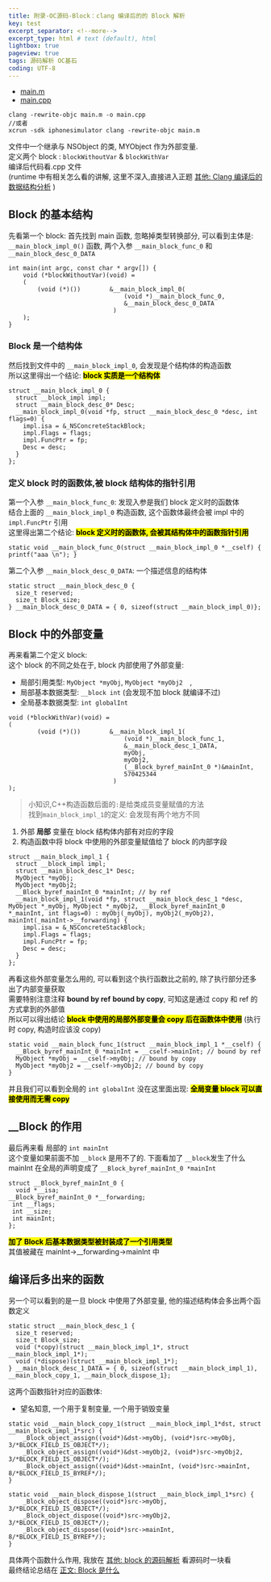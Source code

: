 ```yaml
---
title: 附录-OC源码-Block：clang 编译后的的 Block 解析  
key: test
excerpt_separator: <!--more-->
excerpt_type: html # text (default), html
lightbox: true
pageview: true
tags: 源码解析 OC基石
coding: UTF-8
--- 
```

  
* [main.m](/assets/images/源码解析/block/main.m)
* [main.cpp](/assets/images/源码解析/block/main.cpp)
  
```shell  
clang -rewrite-objc main.m -o main.cpp  
//或者  
xcrun -sdk iphonesimulator clang -rewrite-objc main.m  
```  

文件中一个继承与 NSObject 的类, MYObject 作为外部变量.  
定义两个 block : `blockWithoutVar` & `blockWithVar`  
编译后代码看.cpp 文件  
(runtime 中有相关怎么看的讲解, 这里不深入,直接进入正题 [其他: Clang 编译后的数据结构分析](https://mjxin.github.io/2020/07/03/OC基石-Block-附录-Clang解析.html) )  
  
## Block 的基本结构  

先看第一个 block: 首先找到 main 函数, 忽略掉类型转换部分, 可以看到主体是:  
`__main_block_impl_0()` 函数, 两个入参 `__main_block_func_0` 和 `__main_block_desc_0_DATA`  

```objc  
int main(int argc, const char * argv[]) {  
	void (*blockWithoutVar)(void) =   
	(  
		(void (*)()) 		&__main_block_impl_0(  
								(void *)__main_block_func_0,   
								&__main_block_desc_0_DATA  
							 )  
	);  
}  
```  
  
### Block 是一个结构体  
然后找到文件中的 `__main_block_impl_0`, 会发现是个结构体的构造函数  
所以这里得出一个结论:  **<mark>block 实质是一个结构体</mark>**   
```objc  
struct __main_block_impl_0 {  
  struct __block_impl impl;  
  struct __main_block_desc_0* Desc;  
  __main_block_impl_0(void *fp, struct __main_block_desc_0 *desc, int flags=0) {  
    impl.isa = &_NSConcreteStackBlock;  
    impl.Flags = flags;  
    impl.FuncPtr = fp;  
    Desc = desc;  
  }  
};  
```  
  
### 定义 block 时的函数体,被 block 结构体的指针引用  

第一个入参 `__main_block_func_0`: 发现入参是我们 block 定义时的函数体  
结合上面的 `__main_block_impl_0` 构造函数, 这个函数体最终会被 impl 中的 `impl.FuncPtr` 引用  
这里得出第二个结论:  **<mark>block 定义时的函数体, 会被其结构体中的函数指针引用</mark>**   

```objc  
static void __main_block_func_0(struct __main_block_impl_0 *__cself) { printf("aaa \n"); }  
```  
  
第二个入参 `__main_block_desc_0_DATA`: 一个描述信息的结构体  

```objc  
static struct __main_block_desc_0 {  
  size_t reserved;  
  size_t Block_size;  
} __main_block_desc_0_DATA = { 0, sizeof(struct __main_block_impl_0)};  
```  
  
## Block 中的外部变量  

再来看第二个定义 block:  
这个 block 的不同之处在于, block 内部使用了外部变量:   
* 局部引用类型: `MyObject *myObj`, `MyObject *myObj2  `,   
* 局部基本数据类型: `__block int` (会发现不加 block 就编译不过)  
* 全局基本数据类型: `int globalInt`  

```objc  
void (*blockWithVar)(void) =   
(  
		(void (*)())		&__main_block_impl_1(  
								(void *)__main_block_func_1,   
								&__main_block_desc_1_DATA,   
								myObj,   
								myObj2,   
								(__Block_byref_mainInt_0 *)&mainInt,   
								570425344  
							 )  
);  
```  
  
> 小知识,C++构造函数后面的`:`是给类成员变量赋值的方法    
找到`main_block_impl_1`的定义: 会发现有两个地方不同  
1. 外部 **局部** 变量在 block 结构体内部有对应的字段  
2. 构造函数中将 block 中使用的外部变量赋值给了 block 的内部字段  

```objc  
struct __main_block_impl_1 {  
  struct __block_impl impl;  
  struct __main_block_desc_1* Desc;  
  MyObject *myObj;  
  MyObject *myObj2;  
  __Block_byref_mainInt_0 *mainInt; // by ref  
  __main_block_impl_1(void *fp, struct __main_block_desc_1 *desc, MyObject *_myObj, MyObject *_myObj2, __Block_byref_mainInt_0 *_mainInt, int flags=0) : myObj(_myObj), myObj2(_myObj2), mainInt(_mainInt->__forwarding) {  
    impl.isa = &_NSConcreteStackBlock;  
    impl.Flags = flags;  
    impl.FuncPtr = fp;  
    Desc = desc;  
  }  
};  
```  
  
再看这些外部变量怎么用的, 可以看到这个执行函数比之前的, 除了执行部分还多出了内部变量获取  
需要特别注意注释 **bound by ref** **bound by copy**, 可知这是通过 copy 和 ref 的方式拿到的外部值  
所以可以得出结论 **<mark>block 中使用的局部外部变量会 copy 后在函数体中使用</mark>** (执行时 copy, 构造时应该没 copy)  

```objc  
static void __main_block_func_1(struct __main_block_impl_1 *__cself) {  
  __Block_byref_mainInt_0 *mainInt = __cself->mainInt; // bound by ref  
  MyObject *myObj = __cself->myObj; // bound by copy  
  MyObject *myObj2 = __cself->myObj2; // bound by copy  
}  
```  

并且我们可以看到全局的 `int globalInt` 没在这里面出现: **<mark>全局变量 block 可以直接使用而无需 copy</mark>**  
  
## __Block 的作用  

最后再来看 局部的 `int mainInt`  
这个变量如果前面不加 `__block` 是用不了的. 下面看加了 `__block`发生了什么  
mainInt 在全局的声明变成了 `__Block_byref_mainInt_0 *mainInt`  

```objc  
struct __Block_byref_mainInt_0 {  
  void *__isa;  
__Block_byref_mainInt_0 *__forwarding;  
 int __flags;  
 int __size;  
 int mainInt;  
};  
```  
 **<mark>加了 Block 后基本数据类型被封装成了一个引用类型</mark>**   
其值被藏在 mainInt->__forwarding->mainInt 中  
  
## 编译后多出来的函数  
另一个可以看到的是一旦 block 中使用了外部变量, 他的描述结构体会多出两个函数定义  

```objc  
static struct __main_block_desc_1 {  
  size_t reserved;  
  size_t Block_size;  
  void (*copy)(struct __main_block_impl_1*, struct __main_block_impl_1*);  
  void (*dispose)(struct __main_block_impl_1*);  
} __main_block_desc_1_DATA = { 0, sizeof(struct __main_block_impl_1), __main_block_copy_1, __main_block_dispose_1};  
```  
  
这两个函数指针对应的函数体:  
* 望名知意, 一个用于复制变量, 一个用于销毁变量  

```objc  
static void __main_block_copy_1(struct __main_block_impl_1*dst, struct __main_block_impl_1*src) {  
	_Block_object_assign((void*)&dst->myObj, (void*)src->myObj, 3/*BLOCK_FIELD_IS_OBJECT*/);  
	_Block_object_assign((void*)&dst->myObj2, (void*)src->myObj2, 3/*BLOCK_FIELD_IS_OBJECT*/);  
	_Block_object_assign((void*)&dst->mainInt, (void*)src->mainInt, 8/*BLOCK_FIELD_IS_BYREF*/);  
}  
  
static void __main_block_dispose_1(struct __main_block_impl_1*src) {  
	_Block_object_dispose((void*)src->myObj, 3/*BLOCK_FIELD_IS_OBJECT*/);  
	_Block_object_dispose((void*)src->myObj2, 3/*BLOCK_FIELD_IS_OBJECT*/);  
	_Block_object_dispose((void*)src->mainInt, 8/*BLOCK_FIELD_IS_BYREF*/);  
}  
```  
  
具体两个函数什么作用, 我放在 [其他: block 的源码解析](https://mjxin.github.io/2020/07/03/OC基石-Block-附录-源码解析.html) 看源码时一块看  
最终结论总结在 [正文: Block 是什么](https://mjxin.github.io/2020/08/15/OC基石-Block-正文.html)  
